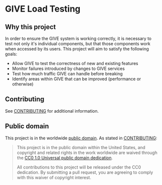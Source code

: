 # GIVE Load Testing

## Why this project

In order to ensure the GIVE system is working correctly, it is necessary to test not only it's individual components,
but that those components work when accessed by its users. This project will aim to satisfy the following goals:

- Allow GIVE to test the correctness of new and existing features
- Monitor failures introduced by changes to GIVE services
- Test how much traffic GIVE can handle before breaking
- Identify areas within GIVE that can be improved (performance or otherwise)

## Contributing

See [CONTRIBUTING](CONTRIBUTING.md) for additional information.

## Public domain

This project is in the worldwide [public domain](LICENSE.md). As stated in [CONTRIBUTING](CONTRIBUTING.md):

> This project is in the public domain within the United States, and copyright and related rights in the work worldwide
are waived through the [CC0 1.0 Universal public domain dedication](https://creativecommons.org/publicdomain/zero/1.0/).
>
> All contributions to this project will be released under the CC0 dedication. By submitting a pull request, you are
agreeing to comply with this waiver of copyright interest.
